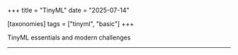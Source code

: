 +++
title = "TinyML"
date = "2025-07-14"

[taxonomies]
tags = ["tinyml", "basic"]
+++

TinyML essentials and modern challenges 

<!-- more -->
---